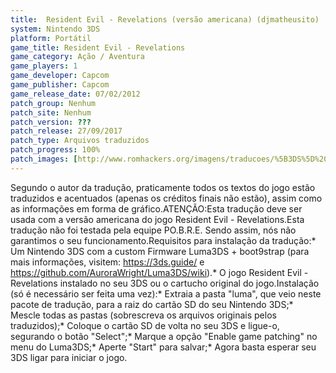 ```yaml
---
title:  Resident Evil - Revelations (versão americana) (djmatheusito)
system: Nintendo 3DS
platform: Portátil
game_title: Resident Evil - Revelations
game_category: Ação / Aventura
game_players: 1
game_developer: Capcom
game_publisher: Capcom
game_release_date: 07/02/2012
patch_group: Nenhum
patch_site: Nenhum
patch_version: ???
patch_release: 27/09/2017
patch_type: Arquivos traduzidos
patch_progress: 100%
patch_images: [http://www.romhackers.org/imagens/traducoes/%5B3DS%5D%20Resident%20Evil%20-%20Revelations%20-%20djmatheusito%20-%201.jpg,http://www.romhackers.org/imagens/traducoes/%5B3DS%5D%20Resident%20Evil%20-%20Revelations%20-%20djmatheusito%20-%202.jpg,http://www.romhackers.org/imagens/traducoes/%5B3DS%5D%20Resident%20Evil%20-%20Revelations%20-%20djmatheusito%20-%203.jpg]
---
```

Segundo o autor da tradução, praticamente todos os textos do jogo estão traduzidos e acentuados (apenas os créditos finais não estão), assim como as informações em forma de gráfico.ATENÇÃO:Esta tradução deve ser usada com a versão americana do jogo Resident Evil - Revelations.Esta tradução não foi testada pela equipe PO.B.R.E. Sendo assim, nós não garantimos o seu funcionamento.Requisitos para instalação da tradução:* Um Nintendo 3DS com a custom Firmware Luma3DS + boot9strap (para mais informações, visitem: https://3ds.guide/ e https://github.com/AuroraWright/Luma3DS/wiki).* O jogo Resident Evil - Revelations instalado no seu 3DS ou o cartucho original do jogo.Instalação (só é necessário ser feita uma vez):* Extraia a pasta "luma", que veio neste pacote de tradução, para a raiz do cartão SD do seu Nintendo 3DS;* Mescle todas as pastas (sobrescreva os arquivos originais pelos traduzidos);* Coloque o cartão SD de volta no seu 3DS e ligue-o, segurando o botão "Select";* Marque a opção "Enable game patching" no menu do Luma3DS;* Aperte "Start" para salvar;* Agora basta esperar seu 3DS ligar para iniciar o jogo.